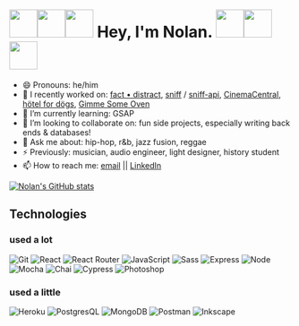 # <img src='https://raw.githubusercontent.com/MartinHeinz/MartinHeinz/master/wave.gif' width=50 height=50 /><img src='https://raw.githubusercontent.com/MartinHeinz/MartinHeinz/master/wave.gif' width=50 height=50 /><img src='https://raw.githubusercontent.com/MartinHeinz/MartinHeinz/master/wave.gif' width=50 height=50 /> Hey, I'm Nolan. <img src='https://raw.githubusercontent.com/MartinHeinz/MartinHeinz/master/wave.gif' width=50 height=50 /><img src='https://raw.githubusercontent.com/MartinHeinz/MartinHeinz/master/wave.gif' width=50 height=50 /><img src='https://raw.githubusercontent.com/MartinHeinz/MartinHeinz/master/wave.gif' width=50 height=50 />


- 😄 Pronouns: he/him
- 🔭 I recently worked on: [fact • distract](https://github.com/n0land0/fact-distract), [sniff](https://github.com/n0land0/sniff) / [sniff-api](https://github.com/n0land0/sniff-api), [CinemaCentral](https://github.com/anthony-iacono/cinema-central), [hötel for dögs](https://github.com/n0land0/overlook-hotel), [Gimme Some Oven](https://github.com/n0land0/whats-cookin)
- 🌱 I’m currently learning: GSAP
- 👯 I’m looking to collaborate on: fun side projects, especially writing back ends & databases!
- 💬 Ask me about: hip-hop, r&b, jazz fusion, reggae
- ⚡ Previously: musician, audio engineer, light designer, history student
- 📫 How to reach me: [email](mailto:nolancaine@gmail.com) || [LinkedIn](https://www.linkedin.com/in/nolancaine/)

[![Nolan's GitHub stats](https://github-readme-stats.vercel.app/api?username=n0land0&theme=shades-of-purple)](https://github.com/n0land0/github-readme-stats)

## Technologies

### used a lot
![Git](https://img.shields.io/badge/Git-F05032?style=for-the-badge&logo=git&logoColor=white)
![React](https://img.shields.io/badge/React-20232A?style=for-the-badge&logo=react&logoColor=61DAFB)
![React Router](https://img.shields.io/badge/React_Router-CA4245?style=for-the-badge&logo=react-router&logoColor=white)
![JavaScript](https://img.shields.io/badge/JavaScript-323330?style=for-the-badge&logo=javascript&logoColor=F7DF1E)
![Sass](https://img.shields.io/badge/Sass-CC6699?style=for-the-badge&logo=sass&logoColor=white)
![Express](https://img.shields.io/badge/Express.js-000000?style=for-the-badge&logo=express&logoColor=white)
![Node](https://img.shields.io/badge/Node.js-339933?style=for-the-badge&logo=nodedotjs&logoColor=white)
![Mocha](https://img.shields.io/badge/Mocha-8D6748?style=for-the-badge&logo=Mocha&logoColor=white)
![Chai](https://img.shields.io/badge/chai-A30701?style=for-the-badge&logo=chai&logoColor=white)
![Cypress](https://img.shields.io/badge/Cypress-17202C?style=for-the-badge&logo=cypress&logoColor=white)
![Photoshop](https://img.shields.io/badge/Adobe-Photoshop-31A8FF?style=for-the-badge&logo=Adobe-Photoshop&labelColor=0a446b&logoWidth=15)

### used a little
![Heroku](https://img.shields.io/badge/Heroku-430098?style=for-the-badge&logo=heroku&logoColor=white)
![PostgresQL](https://img.shields.io/badge/PostgreSQL-316192?style=for-the-badge&logo=postgresql&logoColor=white)
![MongoDB](https://img.shields.io/badge/MongoDB-4EA94B?style=for-the-badge&logo=mongodb&logoColor=white)
![Postman](https://img.shields.io/badge/Postman-FF6C37?style=for-the-badge&logo=Postman&logoColor=white)
![Inkscape](https://img.shields.io/badge/Inkscape-000000?style=for-the-badge&logo=Inkscape&logoColor=white)






<!--
title_color - Card's title color (hex color)
text_color - Body text color (hex color)
icon_color - Icons color if available (hex color)
border_color - Card's border color (hex color). (Does not apply when hide_border is enabled)
&bg_color=225,#CE6A85,#5C374C
&hide_border=true
&theme=shades-of-purple
cache_seconds - set the cache header manually (min: 1800, max: 86400)
locale - set the language in the card (e.g. cn, de, es, etc.)
border_radius - Corner rounding on the card_
-->



<!--
title_color - Card's title color (hex color)
text_color - Body text color (hex color)
icon_color - Icons color if available (hex color)
border_color - Card's border color (hex color). (Does not apply when hide_border is enabled)
bg_color - Card's background color (hex color) or a gradient in the form of angle,start,end
hide_border - Hides the card's border (boolean)
theme - name of the theme, choose from all available themes
cache_seconds - set the cache header manually (min: 1800, max: 86400)
locale - set the language in the card (e.g. cn, de, es, etc.)
border_radius - Corner rounding on the card_
-->
